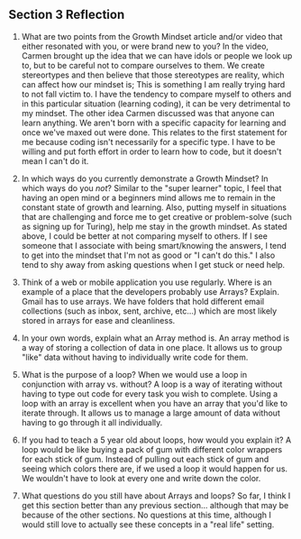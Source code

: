 ## Section 3 Reflection

1. What are two points from the Growth Mindset article and/or video that either resonated with you, or were brand new to you?
In the video, Carmen brought up the idea that we can have idols or people we look up to, but to be careful not to compare ourselves to them. We create stereortypes and then believe that those stereotypes are reality, which can affect how our mindset is; This is something I am really trying hard to not fall victim to. I have the tendency to compare myself to others and in this particular situation (learning coding), it can be very detrimental to my mindset.
The other idea Carmen discussed was that anyone can learn anything. We aren't born with a specific capacity for learning and once we've maxed out were done. This relates to the first statement for me because coding isn't necessarily for a specific type. I have to be willing and put forth effort in order to learn how to code, but it doesn't mean I can't do it.


1. In which ways do you currently demonstrate a Growth Mindset? In which ways do you _not_?
Similar to the "super learner" topic, I feel that having an open mind or a beginners mind allows me to remain in the constant state of growth and learning. Also, putting myself in situations that are challenging and force me to get creative or problem-solve (such as signing up for Turing), help me stay in the growth mindset.
As stated above, I could be better at not comparing myself to others. If I see someone that I associate with being smart/knowing the answers, I tend to get into the mindset that I'm not as good or "I can't do this." I also tend to shy away from asking questions when I get stuck or need help.    

1. Think of a web or mobile application you use regularly. Where is an example of a place that the developers probably use Arrays? Explain.
Gmail has to use arrays. We have folders that hold different email collections (such as inbox, sent, archive, etc...) which are most likely stored in arrays for ease and cleanliness.

1. In your own words, explain what an Array method is.
An array method is a way of storing a collection of data in one place. It allows us to group "like" data without having to individually write code for them.

1. What is the purpose of a loop? When we would use a loop in conjunction with array vs. without?
A loop is a way of iterating without having to type out code for every task you wish to complete.
Using a loop with an array is excellent when you have an array that you'd like to iterate through. It allows us to manage a large amount of data without having to go through it all individually.

1. If you had to teach a 5 year old about loops, how would you explain it?
A loop would be like buying a pack of gum with different color wrappers for each stick of gum. Instead of pulling out each stick of gum and seeing which colors there are, if we used a loop it would happen for us. We wouldn't have to look at every one and write down the color.

1. What questions do you still have about Arrays and loops?
So far, I think I get this section better than any previous section... although that may be because of the other sections. No questions at this time, although I would still love to actually see these concepts in a "real life" setting.
